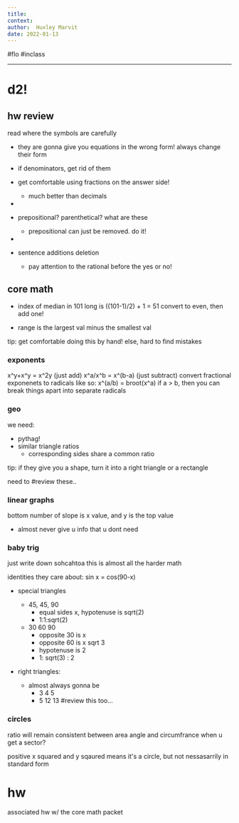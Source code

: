 ```yaml
---
title:   
context: 
author:  Huxley Marvit
date: 2022-01-13
---
```


#flo #inclass 

***

# d2!

## hw review

read where the symbols are carefully


- they are gonna give you equations in the wrong form!
always change their form
- if denominators, get rid of them

- get comfortable using fractions on the answer side!
	- much better than decimals
- 

- prepositional? parenthetical? what are these
	- prepositional can just be removed. do it!
- 


- sentence additions deletion 
	- pay attention to the rational before the yes or no!


## core math

- index of median in 101 long is ((101-1)/2) + 1 = 51
convert to even, then add one!

- range is the largest val minus the smallest val

tip: get comfortable doing this by hand! else, hard to find mistakes


### exponents
x^y+x^y = x^2y (just add)
x^a/x^b = x^(b-a) (just subtract)
convert fractional exponenets to radicals
like so: x^(a/b) = broot(x^a)
if a > b, then you can break things apart into separate radicals


### geo

we need:
- pythag!
- similar triangle ratios
	- corresponding sides share a common ratio

tip: if they give you a shape, turn it into a right triangle or a rectangle


need to #review these..


### linear graphs

bottom number of slope is x value, and y is the top value

- almost never give u info that u dont need


### baby trig
just write down sohcahtoa
this is almost all the harder math

identities they care about:
sin x = cos(90-x)

- special triangles
	- 45, 45, 90 
		- equal sides x, hypotenuse is sqrt(2)
		- 1:1:sqrt(2)
	- 30 60 90
		- opposite 30 is x
		- opposite 60 is x sqrt 3
		- hypotenuse is 2
		- 1: sqrt(3) : 2


- right triangles: 
	- almost always gonna be 
		- 3 4 5
		- 5 12 13
#review this too...


###  circles

ratio will remain consistent between area angle and circumfrance when u get a sector?

positive x squared and y sqaured means it's a circle, but not nessasarrily in standard form


# hw
associated hw w/ the core math packet

















